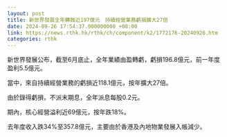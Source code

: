 ```yaml
---
layout: post
title: 新世界發展全年轉蝕近197億元　持續經營業務虧損擴大27倍
date: 2024-09-26 17:54:37.000000000 +08:00
link: https://news.rthk.hk/rthk/ch/component/k2/1772176-20240926.htm
categories: rthk
---
```


新世界發展公布，截至6月底止，全年業績由盈轉虧，虧損196.8億元，前一年度盈利5.5億元。

當中，來自持續經營業務的虧損近118.1億元，按年擴大27倍。

由於錄得虧損，不派末期息，全年派息每股0.2元。

期內，核心經營溢利近69億元，按年跌18%。

去年度收入跌34%至357.8億元，主要由於香港及內地物業發展入帳減少。
